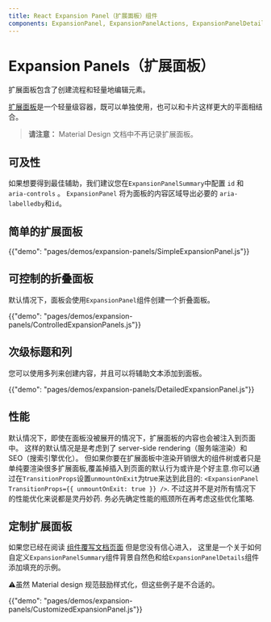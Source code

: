 ```yaml
---
title: React Expansion Panel（扩展面板）组件
components: ExpansionPanel, ExpansionPanelActions, ExpansionPanelDetails, ExpansionPanelSummary
---
```


# Expansion Panels（扩展面板）

<p class="description">扩展面板包含了创建流程和轻量地编辑元素。</p>

[扩展面板](https://material.io/archive/guidelines/components/expansion-panels.html)是一个轻量级容器，既可以单独使用，也可以和卡片这样更大的平面相结合。

> **请注意：** Material Design 文档中不再记录扩展面板。

## 可及性

如果想要得到最佳辅助，我们建议您在`ExpansionPanelSummary`中配置 `id` 和 `aria-controls` 。 `ExpansionPanel` 将为面板的内容区域导出必要的 `aria-labelledby`和`id`。

## 简单的扩展面板

{{"demo": "pages/demos/expansion-panels/SimpleExpansionPanel.js"}}

## 可控制的折叠面板

默认情况下，面板会使用`ExpansionPanel`组件创建一个折叠面板。

{{"demo": "pages/demos/expansion-panels/ControlledExpansionPanels.js"}}

## 次级标题和列

您可以使用多列来创建内容，并且可以将辅助文本添加到面板。

{{"demo": "pages/demos/expansion-panels/DetailedExpansionPanel.js"}}

## 性能

默认情况下，即使在面板没被展开的情况下，扩展面板的内容也会被注入到页面中。 这样的默认情况是是考虑到了 server-side rendering（服务端渲染）和 SEO（搜索引擎优化）。 但如果你要在扩展面板中渲染开销很大的组件树或者只是单纯要渲染很多扩展面板,覆盖掉插入到页面的默认行为或许是个好主意.你可以通过在`TransitionProps`设置`unmountOnExit`为true来达到此目的: `<ExpansionPanel TransitionProps={{ unmountOnExit: true }} />`. 不过这并不是对所有情况下的性能优化来说都是灵丹妙药. 务必先确定性能的瓶颈所在再考虑这些优化策略.

## 定制扩展面板

如果您已经在阅读 [组件覆写文档页面](/customization/overrides/) 但是您没有信心进入， 这里是一个关于如何自定义`ExpansionPanelSummary`组件背景自然色和给`ExpansionPanelDetails`组件添加填充的示例。

⚠️虽然 Material design 规范鼓励样式化，但这些例子是不合适的。

{{"demo": "pages/demos/expansion-panels/CustomizedExpansionPanel.js"}}
